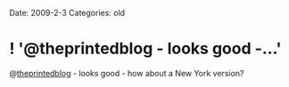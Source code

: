 Date: 2009-2-3
Categories: old

# ! '@theprintedblog - looks good -...'

@<a href="http://twitter.com/theprintedblog">theprintedblog</a> - looks good - how about a New York version?
